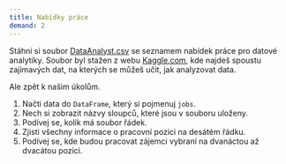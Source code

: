 ```yaml
---
title: Nabídky práce
demand: 2
---
```


Stáhni si soubor [DataAnalyst.csv](assets/DataAnalyst.csv) se seznamem nabídek práce pro datové analytiky. Soubor byl stažen z webu [Kaggle.com](https://www.kaggle.com/andrewmvd/data-analyst-jobs), kde najdeš spoustu zajímavých dat, na kterých se můžeš učit, jak analyzovat data.

Ale zpět k našim úkolům.

1. Načti data do `DataFrame`, který si pojmenuj `jobs`.
1. Nech si zobrazit názvy sloupců, které jsou v souboru uloženy.
1. Podívej se, kolik má soubor řádek.
1. Zjisti všechny informace o pracovní pozici na desátém řádku.
1. Podívej se, kde budou pracovat zájemci vybraní na dvanáctou až dvacátou pozici.
